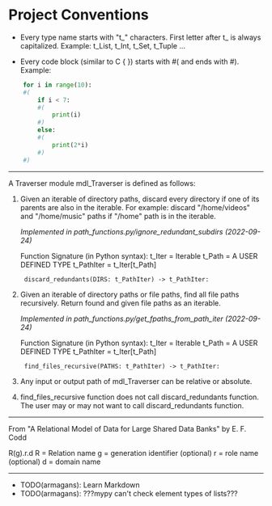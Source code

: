 # Project Conventions

- Every type name starts with "t_" characters. First letter after t_
is always capitalized. Example: t_List, t_Int, t_Set, t_Tuple ...

- Every code block (similar to C { }) starts with #( and ends with #).
Example:

```python
    for i in range(10):
    #(
        if i < 7:
        #(
            print(i)
        #)
        else:
        #(
            print(2*i)
        #)
    #)
```

------

A Traverser module mdl_Traverser is defined as follows:

1) Given an iterable of directory paths, discard every directory if one of 
its parents are also in the iterable. For example: discard 
"/home/videos" and "/home/music" paths if "/home" path is in the iterable.

    *Implemented in path_functions.py/ignore_redundant_subdirs (2022-09-24)*
    
    Function Signature (in Python syntax):
        t_Iter = Iterable
        t_Path = A USER DEFINED TYPE
        t_PathIter = t_Iter[t_Path]
        
        discard_redundants(DIRS: t_PathIter) -> t_PathIter:


2) Given an iterable of directory paths or file paths, find all file paths
recursively. Return found and given file paths as an iterable.

    *Implemented in path_functions.py/get_fpaths_from_path_iter (2022-09-24)*
    
    Function Signature (in Python syntax):
        t_Iter = Iterable
        t_Path = A USER DEFINED TYPE
        t_PathIter = t_Iter[t_Path]
        
        find_files_recursive(PATHS: t_PathIter) -> t_PathIter:


3) Any input or output path of mdl_Traverser can be relative or absolute.

4) find_files_recursive function does not call discard_redundants function.
The user may or may not want to call discard_redundants function.

------

From "A Relational Model of Data for Large Shared Data Banks" by E. F. Codd

R(g).r.d
R = Relation name
g = generation identifier (optional)
r = role name (optional)
d = domain name

------

- TODO(armagans): Learn Markdown
- TODO(armagans): ???mypy can't check element types of lists???
